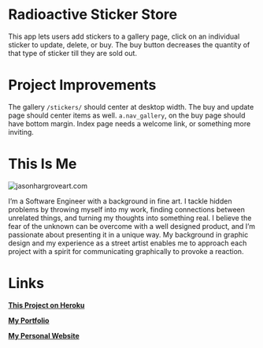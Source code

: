 # Radioactive Sticker Store
This app lets users add stickers to a gallery page, click on an individual sticker to update, delete, or buy. The buy button decreases the quantity of that type of sticker till they are sold out.

# Project Improvements
The gallery ```/stickers/``` should center at desktop width. The buy and update page should center items as well. ```a.nav_gallery```, on the buy page should have bottom margin. Index page needs a welcome link, or something more inviting.

# This Is Me

![jasonhargroveart.com](https://images.squarespace-cdn.com/content/v1/57902faa59cc68a958c59c03/1470089724453-O1WN2E2YQHVPXJVRD7YQ/About+The+Artist-1.jpg?format=1000w)

I’m a Software Engineer with a background in fine art. I tackle hidden problems by throwing myself into my work, finding connections between unrelated things, and turning my thoughts into something real. I believe the fear of the unknown can be overcome with a well designed product, and I’m passionate about presenting it in a unique way. My background in graphic design and my experience as a street artist enables me to approach each project with a spirit for communicating graphically to provoke a reaction.


# Links

[__This Project on Heroku__](https://radioactive-sticker-store.herokuapp.com/)

[__My Portfolio__](https://jason-hargrove-portfolio.herokuapp.com/)

[__My Personal Website__](http://www.jasonhargroveart.com/)
